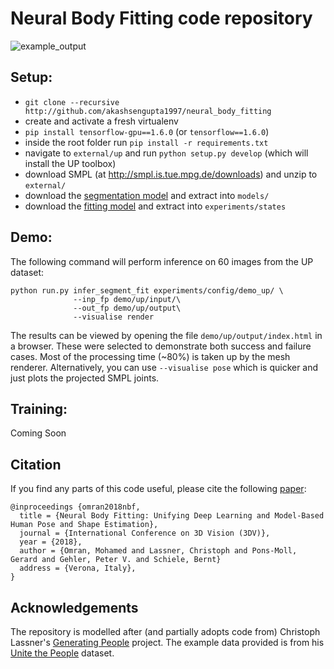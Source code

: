 # Neural Body Fitting code repository

![example_output](/demo/up/examples.png)

## Setup:
* `git clone --recursive http://github.com/akashsengupta1997/neural_body_fitting`
* create and activate a fresh virtualenv
* `pip install tensorflow-gpu==1.6.0` (or `tensorflow==1.6.0`)
* inside the root folder run `pip install -r requirements.txt`
* navigate to `external/up` and run `python setup.py develop` (which will install the UP toolbox)
* download SMPL (at http://smpl.is.tue.mpg.de/downloads) and unzip to `external/`
* download the [segmentation model](http://transfer.d2.mpi-inf.mpg.de/mohomran/nbf/refinenet_up.tgz) and extract into `models/`
* download the [fitting model](http://transfer.d2.mpi-inf.mpg.de/mohomran/nbf/demo_up.tgz) and extract into `experiments/states`

## Demo:
The following command will perform inference on 60 images from the UP dataset:

```
python run.py infer_segment_fit experiments/config/demo_up/ \
              --inp_fp demo/up/input/\
              --out_fp demo/up/output\
              --visualise render
```

The results can be viewed by opening the file `demo/up/output/index.html` in a browser. These were selected to demonstrate both success and failure cases. Most of the processing time (~80%) is taken up by the mesh renderer. Alternatively, you can use ```--visualise pose``` which is quicker and just plots the projected SMPL joints.

## Training:
Coming Soon

## Citation
If you find any parts of this code useful, please cite the following [paper](https://arxiv.org/abs/1808.05942):
```
@inproceedings {omran2018nbf,
  title = {Neural Body Fitting: Unifying Deep Learning and Model-Based Human Pose and Shape Estimation},
  journal = {International Conference on 3D Vision (3DV)},
  year = {2018},
  author = {Omran, Mohamed and Lassner, Christoph and Pons-Moll, Gerard and Gehler, Peter V. and Schiele, Bernt}
  address = {Verona, Italy},
}
```

## Acknowledgements
The repository is modelled after (and partially adopts code from) Christoph Lassner's [Generating People](https://github.com/classner/generating_people) project.
The example data provided is from his [Unite the People](http://files.is.tuebingen.mpg.de/classner/up/) dataset.
